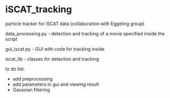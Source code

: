 # iSCAT_tracking
particle tracker for iSCAT data (collaboration with Eggeling group)

data_processing.py - detection and tracking of a movie specified inside the script

gui_iscat.py - GUI with code for tracking inside

iscat_lib - classes for detection and tracking


to do list: 
- add preprocessing 
- add parameters in gui and viewing result
- Gaussian filtering
